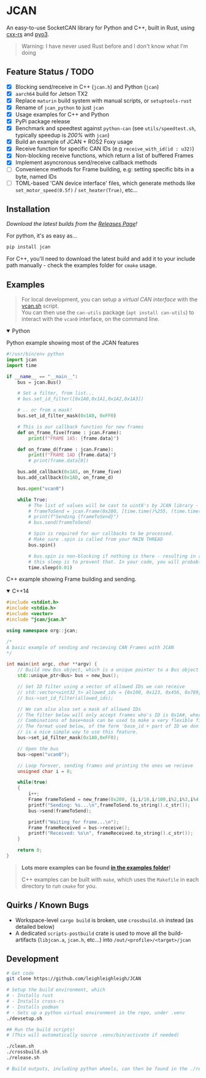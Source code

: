 # JCAN
An easy-to-use SocketCAN library for Python and C++, built in Rust, using [cxx-rs](https://cxx.rs/) and [pyo3](https://pyo3.rs/).

> Warning: I have never used Rust before and I don't know what I'm doing

## Feature Status / TODO
 - [x] Blocking send/receive in C++ (`jcan.h`) and Python (`jcan`)
 - [x] `aarch64` build for Jetson TX2
 - [x] Replace `maturin` build system with manual scripts, or `setuptools-rust`
 - [x] Rename of `jcan_python` to just `jcan`
 - [x] Usage examples for C++ and Python
 - [x] PyPi package release
 - [x] Benchmark and speedtest against `python-can` (see `utils/speedtest.sh`, typically speedup is *200%* with `jcan`)
 - [x] Build an example of JCAN + ROS2 Foxy usage
 - [x] Receive function for specific CAN IDs (e.g `receive_with_id(id : u32)`)
 - [x] Non-blocking receive functions, which return a list of buffered Frames
 - [x] Implement asyncronous send/receive callback methods 
 - [ ] Convenience methods for Frame building, e.g: setting specific bits in a byte, named IDs
 - [ ] TOML-based 'CAN device interface' files, which generate methods like `set_motor_speed(0.5f)` / `set_heater(True)`, etc...

## Installation
*Download the latest builds from the [Releases Page](https://github.com/leighleighleigh/JCAN/releases)! <br>*

For python, it's as easy as...
```bash
pip install jcan
```

For C++, you'll need to download the latest build and add it to your include path manually - check the examples folder for `cmake` usage.

## Examples
> For local development, you can setup a *virtual CAN interface* with the [vcan.sh](https://github.com/leighleighleigh/JCAN/blob/main/utils/vcan.sh) script. <br>
> You can then use the `can-utils` package (`apt install can-utils`) to interact with the `vcan0` interface, on the command line.

<details open><summary>Python</summary>
<p>

Python example showing most of the JCAN features

```python
#!/usr/bin/env python
import jcan
import time

if __name__ == "__main__":
    bus = jcan.Bus()

    # Set a filter, from list...
    # bus.set_id_filter([0x1A0,0x1A1,0x1A2,0x1A3])

    # .. or from a mask!
    bus.set_id_filter_mask(0x1A0, 0xFF0)

    # This is our callback function for new frames
    def on_frame_five(frame : jcan.Frame):
        print(f"FRAME 1A5: {frame.data}")

    def on_frame_d(frame : jcan.Frame):
        print(f"FRAME 1AD {frame.data}")
        # print(frame.data[0])

    bus.add_callback(0x1A5, on_frame_five)
    bus.add_callback(0x1AD, on_frame_d)

    bus.open("vcan0")

    while True:
        # The list of values will be cast to uint8's by JCAN library - so be careful to double check the values!
        # frameToSend = jcan.Frame(0x200, [time.time()%255, (time.time()*1000)%255])
        # print(f"Sending {frameToSend}")
        # bus.send(frameToSend)

        # Spin is required for our callbacks to be processed.
        # Make sure .spin is called from your MAIN THREAD
        bus.spin()

        # bus.spin is non-blocking if nothing is there - resulting in a 'busy' loop
        # this sleep is to prevent that. In your code, you will probably be doing more important things here!
        time.sleep(0.01)

```

</p>
</details>

C++ example showing Frame building and sending.

<details open><summary>C++14</summary>
<p>

```cpp
#include <stdint.h>
#include <stdio.h>
#include <vector>
#include "jcan/jcan.h"

using namespace org::jcan;

/* 
A basic example of sending and recieving CAN Frames with JCAN
*/

int main(int argc, char **argv) {
    // Build new Bus object, which is a unique pointer to a Bus object
    std::unique_ptr<Bus> bus = new_bus();

    // Set ID filter using a vector of allowed IDs we can receive
    // std::vector<uint32_t> allowed_ids = {0x100, 0x123, 0x456, 0x789};
    // bus->set_id_filter(allowed_ids);

    // We can also also set a mask of allowed IDs
    // The filter below will only accept frames who's ID is 0x1A#, where '#' can be anything.
    // Combinations of base+mask can be used to make a very flexible filter.. but it can get quite confusing, too!
    // The format used below, of the form 'base_id + part of ID we don't care about',
    // is a nice simple way to use this feature.
    bus->set_id_filter_mask(0x1A0,0xFF0);

    // Open the bus
    bus->open("vcan0");

    // Loop forever, sending frames and printing the ones we recieve
    unsigned char i = 0;

    while(true)
    {
        i++;
        Frame frameToSend = new_frame(0x200, {i,i/10,i/100,i%2,i%3,i%4,i%5,i*10});
        printf("Sending: %s...\n",frameToSend.to_string().c_str());
        bus->send(frameToSend);

        printf("Waiting for frame...\n");
        Frame frameReceived = bus->receive();
        printf("Received: %s\n", frameReceived.to_string().c_str());
    }

    return 0;
}
```

> **Lots more examples can be found [in the examples folder](https://github.com/leighleighleigh/JCAN/tree/main/examples)!**
>
> C++ examples can be built with `make`, which uses the `Makefile` in each directory to run `cmake` for you.

</p>
</details>

## Quirks / Known Bugs
 - Workspace-level `cargo build` is broken, use `crossbuild.sh` instead (as detailed below)
 - A dedicated `scripts-postbuild` crate is used to move all the build-artifacts (`libjcan.a`, `jcan.h`, etc...) into `/out/<profile>/<target>/jcan`

## Development
```bash
# Get code
git clone https://github.com/leighleighleigh/JCAN

# Setup the build environment, which
# - Installs rust 
# - Installs cross-rs
# - Installs podman
# - Sets up a python virtual environment in the repo, under .venv
./devsetup.sh

## Run the build scripts!
# (This will automatically source .venv/bin/activate if needed)

./clean.sh
./crossbuild.sh
./release.sh

# Build outputs, including python wheels, can then be found in the ./release folder!

```
